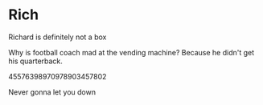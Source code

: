 # Rich

Richard is definitely not a box

Why is football coach mad at the vending machine? Because he didn't get his quarterback.

45576398970978903457802

Never gonna let you down
